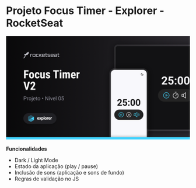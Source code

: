 # Projeto Focus Timer - Explorer - RocketSeat

 <img src="./assets/cover.png">

**Funcionalidades**

- Dark / Light Mode
- Estado da aplicação (play / pause)
- Inclusão de sons (aplicação e sons de fundo)
- Regras de validação no JS

